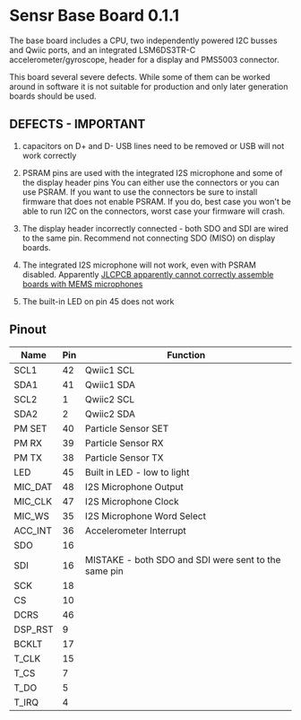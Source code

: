 # Sensr Base Board 0.1.1

The base board includes a CPU, two independently powered I2C busses and Qwiic ports, and an integrated LSM6DS3TR-C accelerometer/gyroscope, header for a display and PMS5003 connector.

This board several severe defects. While some of them can be worked around in software it is not suitable for production and only later generation boards should be used.

## DEFECTS - IMPORTANT

1. capacitors on D+ and D- USB lines need to be removed or USB will not work correctly

2. PSRAM pins are used with the integrated I2S microphone and some of the display header pins
You can either use the connectors or you can use PSRAM. If you want to use the connectors be sure to install firmware that does not enable PSRAM. If you do, best case you won't be able to run I2C on the connectors, worst case your firmware will crash. 

3. The display header incorrectly connected - both SDO and SDI are wired to the same pin. Recommend not connecting SDO (MISO) on display boards.

4. The integrated I2S microphone will not work, even with PSRAM disabled. Apparently [JLCPCB apparently cannot correctly assemble boards with MEMS microphones](https://www.reddit.com/r/electronics/comments/1jy9k0o/warning_jlcpcb_cannot_reliably_handle_mems/)

5. The built-in LED on pin 45 does not work

## Pinout

| Name | Pin | Function |
|-----|-----|-------|
|SCL1|42|Qwiic1 SCL
|SDA1|41|Qwiic1 SDA
|SCL2|1|Qwiic2 SCL
|SDA2|2|Qwiic2 SDA
|PM SET|40|Particle Sensor SET
|PM RX|39|Particle Sensor RX
|PM TX|38|Particle Sensor TX
|LED|45|Built in LED - low to light
|MIC_DAT|48|I2S Microphone Output
|MIC_CLK|47|I2S Microphone Clock
|MIC_WS|35|I2S Microphone Word Select
|ACC_INT|36|Accelerometer Interrupt
|SDO|16
|SDI|16| MISTAKE - both SDO and SDI were sent to the same pin
|SCK|18
|CS|10
|DCRS|46
|DSP_RST|9
|BCKLT|17
|T_CLK|15
|T_CS|7
|T_DO|5
|T_IRQ|4
